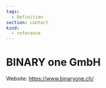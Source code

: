 ```yaml
---
tags:
  - Definition
section: contact
kind:
  - reference
---
```

# BINARY one GmbH
Website: <https://www.binaryone.ch/>